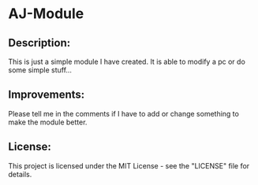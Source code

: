 # AJ-Module
## Description:
This is just a simple module I have created.
It is able to modify a pc or do some simple stuff...


## Improvements:
Please tell me in the comments if I have to add or change something to make the module better.


## License:
This project is licensed under the MIT License - see the "LICENSE" file for details.
